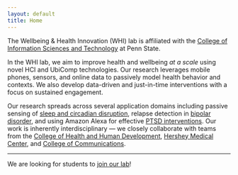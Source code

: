 ```yaml
---
layout: default
title: Home
---
```


The Wellbeing & Health Innovation (WHI) lab is affiliated with the
[College of Information Sciences and Technology][ist-link] at Penn
State.

In the WHI lab, we aim to improve health and wellbeing _at a scale_
using novel HCI and UbiComp technologies. Our research leverages
mobile phones, sensors, and online data to passively model health
behavior and contexts. We also develop data-driven and just-in-time
interventions with a focus on sustained engagement.

Our research spreads across several application domains including
passive sensing of [sleep and circadian disruption][sleep], relapse
detection in [bipolar disorder][bd-prediction], and using Amazon
Alexa for effective [PTSD interventions][alexa-ptsd]. Our work is
inherently interdisciplinary — we closely collaborate with teams
from the [College of Health and Human Development][hhd], [Hershey
Medical Center][hershey-psychiatry], and [College of Communications][comm].

---
We are looking for students to [join our lab](./prospective-students.html)!

[ist-link]: https://ist.psu.edu/
[clockwise-project]: projects/clockwise.html
[sleep]: projects/cr-distruption-phone-sensing.html
[bd-prediction]: projects/bd-prediction.html
[alexa-ptsd]: projects/ca-ptsd.html
[hhd]: https://hhd.psu.edu/
[hershey-psychiatry]: https://hmc.pennstatehealth.org/psychiatry
[comm]: https://bellisario.psu.edu/
